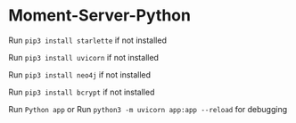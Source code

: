 # Moment-Server-Python

Run `pip3 install starlette` if not installed

Run `pip3 install uvicorn` if not installed

Run `pip3 install neo4j` if not installed

Run `pip3 install bcrypt` if not installed

Run `Python app` or Run `python3 -m uvicorn app:app --reload` for debugging
